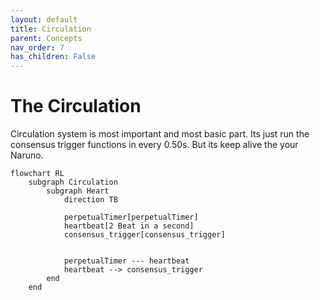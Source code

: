 ```yaml
---
layout: default
title: Circulation
parent: Concepts
nav_order: 7
has_children: False
---
```


# The Circulation

Circulation system is most important and most basic part. Its just run the consensus trigger functions in every 0.50s. But its keep alive the your Naruno.

```mermaid
flowchart RL
    subgraph Circulation
        subgraph Heart
            direction TB

            perpetualTimer[perpetualTimer]
            heartbeat[2 Beat in a second]
            consensus_trigger[consensus_trigger]


            perpetualTimer --- heartbeat
            heartbeat --> consensus_trigger
        end
    end
```
